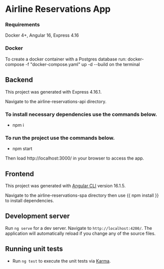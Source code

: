 # Airline Reservations App

### Requirements

Docker 4+, Angular 16, Express 4.16

### Docker

To create a docker container with a Postgres database run: docker-compose -f "docker-compose.yaml" up -d --build on the terminal

## Backend

This project was generated with Express 4.16.1.

Navigate to the airline-reservations-api directory.

### To install necessary dependencies use the commands below.

- npm i

### To run the project use the commands below.

- npm start

Then load http://localhost:3000/ in your browser to access the app.

## Frontend

This project was generated with [Angular CLI](https://github.com/angular/angular-cli) version 16.1.5.

Navigate to the airline-reservations-spa directory then use {{ npm install }} to install dependencies.

## Development server

Run `ng serve` for a dev server. Navigate to `http://localhost:4200/`. The application will automatically reload if you change any of the source files.

## Running unit tests

- Run `ng test` to execute the unit tests via [Karma](https://karma-runner.github.io).
